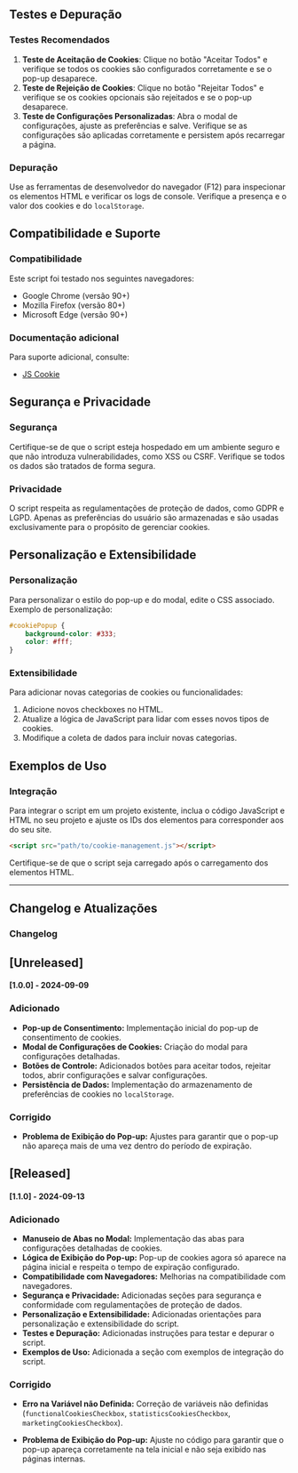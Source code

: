 ## Testes e Depuração

### Testes Recomendados

1. **Teste de Aceitação de Cookies**: Clique no botão "Aceitar Todos" e verifique se todos os cookies são configurados corretamente e se o pop-up desaparece.
2. **Teste de Rejeição de Cookies**: Clique no botão "Rejeitar Todos" e verifique se os cookies opcionais são rejeitados e se o pop-up desaparece.
3. **Teste de Configurações Personalizadas**: Abra o modal de configurações, ajuste as preferências e salve. Verifique se as configurações são aplicadas corretamente e persistem após recarregar a página.

### Depuração

Use as ferramentas de desenvolvedor do navegador (F12) para inspecionar os elementos HTML e verificar os logs de console. Verifique a presença e o valor dos cookies e do `localStorage`.

## Compatibilidade e Suporte

### Compatibilidade

Este script foi testado nos seguintes navegadores:
- Google Chrome (versão 90+)
- Mozilla Firefox (versão 80+)
- Microsoft Edge (versão 90+)

### Documentação adicional

Para suporte adicional, consulte:
- [JS Cookie](https://github.com/js-cookie/js-cookie)

## Segurança e Privacidade

### Segurança

Certifique-se de que o script esteja hospedado em um ambiente seguro e que não introduza vulnerabilidades, como XSS ou CSRF. Verifique se todos os dados são tratados de forma segura.

### Privacidade

O script respeita as regulamentações de proteção de dados, como GDPR e LGPD. Apenas as preferências do usuário são armazenadas e são usadas exclusivamente para o propósito de gerenciar cookies.

## Personalização e Extensibilidade

### Personalização

Para personalizar o estilo do pop-up e do modal, edite o CSS associado. Exemplo de personalização:

```css
#cookiePopup {
    background-color: #333;
    color: #fff;
}
```
### Extensibilidade

Para adicionar novas categorias de cookies ou funcionalidades:

1. Adicione novos checkboxes no HTML.
2. Atualize a lógica de JavaScript para lidar com esses novos tipos de cookies.
3. Modifique a coleta de dados para incluir novas categorias.

## Exemplos de Uso

### Integração

Para integrar o script em um projeto existente, inclua o código JavaScript e HTML no seu projeto e ajuste os IDs dos elementos para corresponder aos do seu site.
```html
<script src="path/to/cookie-management.js"></script>
```
Certifique-se de que o script seja carregado após o carregamento dos elementos HTML.

---
## Changelog e Atualizações

### Changelog

## [Unreleased]

#### [1.0.0] - 2024-09-09

### Adicionado
- **Pop-up de Consentimento:** Implementação inicial do pop-up de consentimento de cookies.
- **Modal de Configurações de Cookies:** Criação do modal para configurações detalhadas.
- **Botões de Controle:** Adicionados botões para aceitar todos, rejeitar todos, abrir configurações e salvar configurações.
- **Persistência de Dados:** Implementação do armazenamento de preferências de cookies no `localStorage`.

### Corrigido
- **Problema de Exibição do Pop-up:** Ajustes para garantir que o pop-up não apareça mais de uma vez dentro do período de expiração.


## [Released]

#### [1.1.0] - 2024-09-13

### Adicionado
- **Manuseio de Abas no Modal:** Implementação das abas para configurações detalhadas de cookies.
- **Lógica de Exibição do Pop-up:** Pop-up de cookies agora só aparece na página inicial e respeita o tempo de expiração configurado.
- **Compatibilidade com Navegadores:** Melhorias na compatibilidade com navegadores.
- **Segurança e Privacidade:** Adicionadas seções para segurança e conformidade com regulamentações de proteção de dados.
- **Personalização e Extensibilidade:** Adicionadas orientações para personalização e extensibilidade do script.
- **Testes e Depuração:** Adicionadas instruções para testar e depurar o script.
- **Exemplos de Uso:** Adicionada a seção com exemplos de integração do script.
  
### Corrigido
- **Erro na Variável não Definida:** Correção de variáveis não definidas (`functionalCookiesCheckbox`, `statisticsCookiesCheckbox`, `marketingCookiesCheckbox`).
  
- **Problema de Exibição do Pop-up:** Ajuste no código para garantir que o pop-up apareça corretamente na tela inicial e não seja exibido nas páginas internas.


